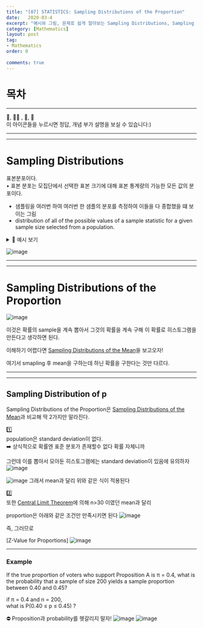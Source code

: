 ```yaml
---
title: "[07] STATISTICS: Sampling Distributions of the Proportion"
date:   2020-03-4
excerpt: "예시와 그림, 문제로 쉽게 알아보는 Sampling Distributions, Sampling Distributions of the Mean, Standard Error of the Mean, Central Limit Theorem"
category: [Mathematics]
layout: post
tag:
- Mathematics
order: 0 
 
comments: true
---
```


# 목차












---


 
👀, 🤷‍♀️ , 📜, 📝    
이 아이콘들을 누르시면 정답, 개념 부가 설명을 보실 수 있습니다:)



---
----


# Sampling Distributions
표본분포이다.    
• 표본 분포는 모집단에서 선택한 표본 크기에 대해 표본 통계량의 가능한 모든 값의 분포이다.        
* 샘플링을 여러번 하여 여러번 한 샘플의 분포를 측정하여 이들을 다 종합했을 떄 보이는 그림      
* distribution of all of the possible values of a sample statistic for a given sample size selected from a population.

<details>
<summary>📝 예시 보기</summary>
<div markdown="1">

예를 들어,       
  해당 대학의 학생 50명을 대상으로 평균 GPA를 추출한다고 가정해 보십시오.        
  크기가 50인 여러 표본을 얻은 경우 각 표본에 대해 서로 다른 평균을 계산합니다.        
  우리는 50명의 학생 표본에 대해 계산할 수 있는 모든 잠재적 평균 GPA의 분포에 관심이 있습니다

  
  
</div>
</details> 


![image](https://user-images.githubusercontent.com/76824611/137562281-8c055e85-9d88-4fd7-87ba-2f2d2534179e.png)


---
-----


# Sampling Distributions of the Proportion

![image](https://user-images.githubusercontent.com/76824611/138177172-5bf2f1fe-c5b2-4234-9887-37103752f840.png)

이것은 확률의 sample을 계속 뽑아서 그것의 확률을 계속 구해 이 확률로 히스토그램을 만든다고 생각하면 된다.

이해하기 어렵다면 [Sampling Distributions of the Mean](https://yerimoh.github.io/MATH8/)을 보고오자!    

여기서 smapling 후 mean을 구하는데 하닌 확률을 구한다는 것만 다르다.



----
----

## Sampling Distribution of p

Sampling Distributions of the Proportion은 [Sampling Distributions of the Mean](https://yerimoh.github.io/MATH8/)과 비교해 딱 2가지만 말라진다.


1️⃣      
population은 standard deviation이 없다.       
➡️ 상식적으로 확률엔 표준 분포가 존재할수 없다 확률 자체니까    

그런데 이를 뽑아서 모아둔 히스토그램에는 standard deviation이 있음에 유의하자   
![image](https://user-images.githubusercontent.com/76824611/138179090-5b097891-100b-42d0-ac89-7903bee78192.png)


![image](https://user-images.githubusercontent.com/76824611/138178921-3a6c5878-cc09-43d4-a5be-835b0e06c06c.png)
그래서 mean과 달리 위와 같은 식이 적용된다

2️⃣      
또한 [Central Limit Theorem](https://yerimoh.github.io/MATH8/#central-limit-theorem)에 의해 n>30 이였던 mean과 달리         

proportion은 아래와 같은 조건만 만족시키면 된다
![image](https://user-images.githubusercontent.com/76824611/138178860-203cafe7-5d62-47aa-8f1f-569b515a35d4.png)


즉, 그러므로    

[Z-Value for Proportions]
![image](https://user-images.githubusercontent.com/76824611/138179456-8243bd44-970b-4fb0-80a5-2b90773c9c5d.png)



-----

### Example
If the true proportion of voters who support Proposition A is π = 0.4, what is the probability that a sample of size 200 yields a sample proportion 
between 0.40 and 0.45?

if π = 0.4 and n = 200,     
what is P(0.40 ≤ p ≤ 0.45) ?    



⛔ Proposition과 probability를 헷갈리지 말자!
![image](https://user-images.githubusercontent.com/76824611/138179897-1afa0b1b-b66f-4df3-a42b-1992eb653dda.png)
![image](https://user-images.githubusercontent.com/76824611/138179903-e2be67c9-ecfa-4d88-b2f5-d6660101636f.png)



